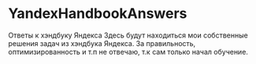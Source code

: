# YandexHandbookAnswers
Ответы к хэндбуку Яндекса
Здесь будут находиться мои собственные решения задач из хэндбука Яндекса. За правильность, оптимизированность и т.п не отвечаю, т.к сам только начал обучение.
